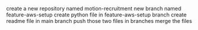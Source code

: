 create a new repository named motion-recruitment
new branch named feature-aws-setup 
create python file in feature-aws-setup branch
create readme file in main branch
push those two files in branches
merge the files